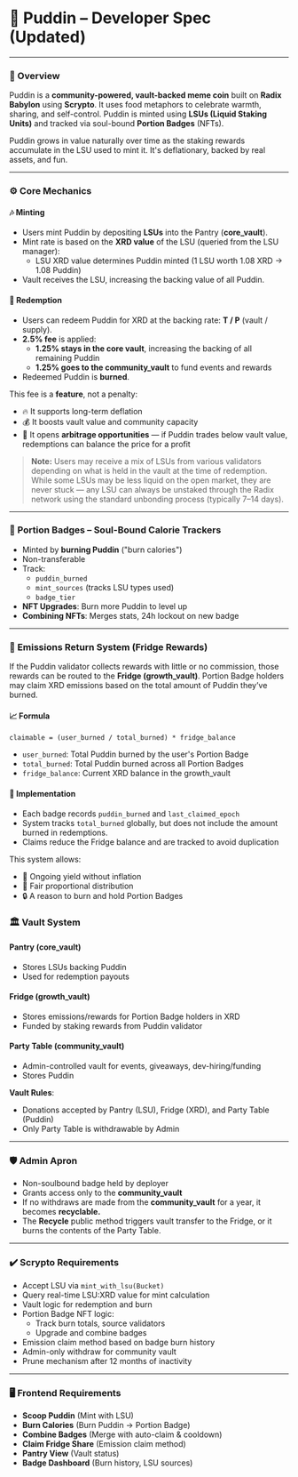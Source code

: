# 🍮 Puddin – Developer Spec (Updated)

---

### 🧠 Overview

Puddin is a **community-powered, vault-backed meme coin** built on **Radix Babylon** using **Scrypto**. It uses food metaphors to celebrate warmth, sharing, and self-control. Puddin is minted using **LSUs (Liquid Staking Units)** and tracked via soul-bound **Portion Badges** (NFTs).

Puddin grows in value naturally over time as the staking rewards accumulate in the LSU used to mint it. It's deflationary, backed by real assets, and fun.

---

### ⚙️ Core Mechanics

#### 🎶 Minting

- Users mint Puddin by depositing **LSUs** into the Pantry (**core_vault**).
- Mint rate is based on the **XRD value** of the LSU (queried from the LSU manager):
  - LSU XRD value determines Puddin minted (1 LSU worth 1.08 XRD → 1.08 Puddin)
- Vault receives the LSU, increasing the backing value of all Puddin.

#### 🔄 Redemption

- Users can redeem Puddin for XRD at the backing rate: **T / P** (vault / supply).
- **2.5% fee** is applied:
  - **1.25% stays in the core vault**, increasing the backing of all remaining Puddin
  - **1.25% goes to the community_vault** to fund events and rewards
- Redeemed Puddin is **burned**.

This fee is a **feature**, not a penalty:
- 🔥 It supports long-term deflation
- 💰 It boosts vault value and community capacity
- 🔁 It opens **arbitrage opportunities** — if Puddin trades below vault value, redemptions can balance the price for a profit

> **Note:** Users may receive a mix of LSUs from various validators depending on what is held in the vault at the time of redemption. While some LSUs may be less liquid on the open market, they are never stuck — any LSU can always be unstaked through the Radix network using the standard unbonding process (typically 7–14 days).

---

### 🧮 Portion Badges – Soul-Bound Calorie Trackers

- Minted by **burning Puddin** ("burn calories")
- Non-transferable
- Track:
  - `puddin_burned`
  - `mint_sources` (tracks LSU types used)
  - `badge_tier`
- **NFT Upgrades**: Burn more Puddin to level up
- **Combining NFTs**: Merges stats, 24h lockout on new badge

---

### 🧊 Emissions Return System (Fridge Rewards)

If the Puddin validator collects rewards with little or no commission, those rewards can be routed to the **Fridge (growth_vault)**. Portion Badge holders may claim XRD emissions based on the total amount of Puddin they’ve burned.

#### 📈 Formula

```text
claimable = (user_burned / total_burned) * fridge_balance
```

- `user_burned`: Total Puddin burned by the user's Portion Badge
- `total_burned`: Total Puddin burned across all Portion Badges
- `fridge_balance`: Current XRD balance in the growth_vault

#### 🔐 Implementation

- Each badge records `puddin_burned` and `last_claimed_epoch`
- System tracks `total_burned` globally, but does not include the amount burned in redemptions.
- Claims reduce the Fridge balance and are tracked to avoid duplication

This system allows:
- 🔁 Ongoing yield without inflation
- 🎯 Fair proportional distribution
- 🔒 A reason to burn and hold Portion Badges

### 🏛️ Vault System

#### Pantry (**core_vault**)
- Stores LSUs backing Puddin
- Used for redemption payouts

#### Fridge (**growth_vault**)
- Stores emissions/rewards for Portion Badge holders in XRD
- Funded by staking rewards from Puddin validator

#### Party Table (**community_vault**)
- Admin-controlled vault for events, giveaways, dev-hiring/funding
- Stores Puddin

**Vault Rules**:
- Donations accepted by Pantry (LSU), Fridge (XRD), and Party Table (Puddin)
- Only Party Table is withdrawable by Admin

---

### 🛡️ Admin Apron

- Non-soulbound badge held by deployer
- Grants access only to the **community_vault**
- If no withdraws are made from the **community_vault** for a year, it becomes **recyclable.**
- The **Recycle** public method triggers vault transfer to the Fridge, or it burns the contents of the Party Table.

---

### ✔️ Scrypto Requirements

- Accept LSU via `mint_with_lsu(Bucket)`
- Query real-time LSU:XRD value for mint calculation
- Vault logic for redemption and burn
- Portion Badge NFT logic:
  - Track burn totals, source validators
  - Upgrade and combine badges
- Emission claim method based on badge burn history
- Admin-only withdraw for community vault
- Prune mechanism after 12 months of inactivity

---

### 🖥️ Frontend Requirements

- **Scoop Puddin** (Mint with LSU)
- **Burn Calories** (Burn Puddin → Portion Badge)
- **Combine Badges** (Merge with auto-claim & cooldown)
- **Claim Fridge Share** (Emission claim method)
- **Pantry View** (Vault status)
- **Badge Dashboard** (Burn history, LSU sources)

